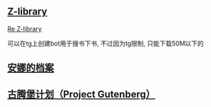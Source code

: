 ## [Z-library](https://z-library.sk/)

[Re Z-library](https://zh.1lib.sk/)

可以在tg上创建bot用于搜书下书, 不过因为tg限制, 只能下载50M以下的

## [安娜的档案](https://zh.annas-archive.org/)

## [古腾堡计划（Project Gutenberg）](https://www.gutenberg.org/)